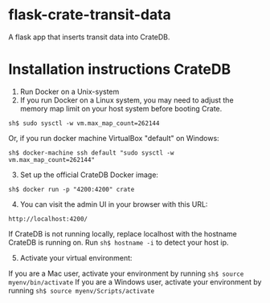 # flask-crate-transit-data
A flask app that inserts transit data into CrateDB.

# Installation instructions CrateDB

1) Run Docker on a Unix-system
2) If you run Docker on a Linux system, you may need to adjust the memory map limit on your host system before booting Crate.

``sh$ sudo sysctl -w vm.max_map_count=262144``

Or, if you run docker machine VirtualBox "default" on Windows:

``sh$ docker-machine ssh default "sudo sysctl -w vm.max_map_count=262144"``

3) Set up the official CrateDB Docker image:

``sh$ docker run -p "4200:4200" crate``

4) You can visit the admin UI in your browser with this URL: 

``http://localhost:4200/``

If CrateDB is not running locally, replace localhost with the hostname CrateDB is running on. 
Run ``sh$ hostname -i`` to detect your host ip.

5) Activate your virtual environment:

If you are a Mac user, activate your environment by running 
``sh$ source myenv/bin/activate``
If you are a Windows user, activate your environment by running 
``sh$ source myenv/Scripts/activate``